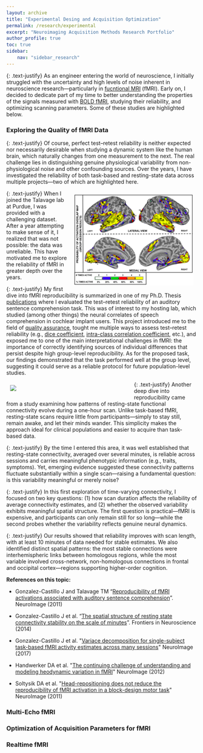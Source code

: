 ```yaml
---
layout: archive
title: "Experimental Desing and Acquisition Optimization"
permalink: /research/experimental
excerpt: "Neuroimaging Acquisition Methods Research Portfolio"
author_profile: true
toc: true
sidebar:
    nav: "sidebar_research"
---
```


{: .text-justify}
As an engineer entering the world of neuroscience, I initially struggled with the uncertainty and high levels of noise inherent in neuroscience research—particularly in <a href="https://en.wikipedia.org/wiki/Functional_magnetic_resonance_imaging">fucntional MRI</a> (fMRI). Early on, I decided to dedicate part of my time to better understanding the properties of the signals measured with <a href="https://en.wikipedia.org/wiki/Blood-oxygenation-level%E2%80%93dependent_imaging">BOLD fMRI</a>, studying their reliability, and optimizing scanning parameters. Some of these studies are highlighted below.

### Exploring the Quality of fMRI Data

{: .text-justify}
Of course, perfect test–retest reliability is neither expected nor necessarily desirable when studying a dynamic system like the human brain, which naturally changes from one measurement to the next. The real challenge lies in distinguishing genuine physiological variability from non-physiological noise and other confounding sources. Over the years, I have investigated the reliability of both task-based and resting-state data across multiple projects—two of which are highlighted here.

<img align="right" src="/assets/pub_images/repro_2017.png" width="317 px" style="padding: 10px">

{: .text-justify}
When I joined the Talavage lab at Purdue, I was provided with a challenging dataset. After a year attempting to make sense of it, I realized that was not possible: the data was unreliable. This have motivated me to explore the reliability of fMRI in greater depth over the years.

{: .text-justify}
My first dive into fMRI reproducibility is summarized in one of my Ph.D. Thesis [publications](https://www.sciencedirect.com/science/article/abs/pii/S105381191001284X) where I evaluated the test–retest reliability of an auditory sentence comprehension task. This was of interest to my hosting lab, which studied (among other things) the neural correlates of speech comprehension in cochlear implant users. This project introduced me to the field of [quality assurance](https://www.frontiersin.org/research-topics/33922/demonstrating-quality-control-qc-procedures-in-fmri/magazine), tought me multiple ways to assess test–retest reliability (e.g., [dice coefficient](https://en.wikipedia.org/wiki/Dice-S%C3%B8rensen_coefficien), [intra-class correlation coefficient](https://en.wikipedia.org/wiki/Intraclass_correlation), etc.), and exposed me to one of the main interpretational challenges in fMRI: the importance of correctly identifying sources of individual differences that persist despite high group-level reproducibility. As for the proposed task, our findings demonstrated that the task performed well at the group level, suggesting it could serve as a reliable protocol for future population-level studies.

<img align="left" src="https://javiergcas.github.io/files/research/tvfc/research_tvfc_img01.png" width="317 px" style="padding: 10px">
{: .text-justify}
Another deep dive into reproducibility came from a study examining how patterns of resting-state functional connectivity evolve during a one-hour scan. Unlike task-based fMRI, resting-state scans require little from participants—simply to stay still, remain awake, and let their minds wander. This simplicity makes the approach ideal for clinical populations and easier to acquire than task-based data.

{: .text-justify}
By the time I entered this area, it was well established that resting-state connectivity, averaged over several minutes, is reliable across sessions and carries meaningful phenotypic information (e.g., traits, symptoms). Yet, emerging evidence suggested these connectivity patterns fluctuate substantially within a single scan—raising a fundamental question: is this variability meaningful or merely noise?

{: .text-justify}
In this first exploration of time-varying connectivity, I focused on two key questions: (1) how scan duration affects the reliability of average connectivity estimates, and (2) whether the observed variability exhibits meaningful spatial structure. The first question is practical—fMRI is expensive, and participants can only remain still for so long—while the second probes whether the variability reflects genuine neural dynamics.

{: .text-justify}
Our results showed that reliability improves with scan length, with at least 10 minutes of data needed for stable estimates. We also identified distinct spatial patterns: the most stable connections were interhemispheric links between homologous regions, while the most variable involved cross-network, non-homologous connections in frontal and occipital cortex—regions supporting higher-order cognition.

**References on this topic:**
* Gonzalez-Castillo J and Talavage TM “[Reproducibility of fMRI activations associated with auditory sentence comprehension](https://pmc.ncbi.nlm.nih.gov/articles/PMC3008333/pdf/nihms-244051.pdf)”. NeuroImage (2011)

* Gonzalez-Castillo J et al. “[The spatial structure of resting state connectivity stability on the scale of minutes](https://www.frontiersin.org/journals/neuroscience/articles/10.3389/fnins.2014.00138/full)”. Frontiers in Neuroscience (2014)

* Gonzalez-Castillo J et al. "[Variace decomposition for single-subject task-based fMRI activity estimates across many sessions](https://www.sciencedirect.com/science/article/pii/S105381191630578X)" NeuroImage (2017)
* Handwerker DA et al. "[The continuing challenge of understanding and modeling heodynamic variation in fMRI](https://www.sciencedirect.com/science/article/abs/pii/S1053811912001929)" NeuroImage (2012)

* Soltysik DA et al. "[Head-repositioning does not reduce the reproducibility of fMRI activation in a block-design motor task](https://www.sciencedirect.com/science/article/pii/S1053811911002849)" NeuroImage (2011)

### Multi-Echo fMRI


### Optimization of Acquisition Parameters for fMRI

### Realtime fMRI 

